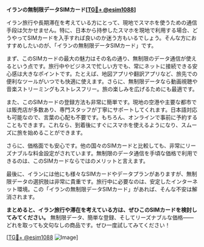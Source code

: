 **イランの無制限データSIMカード[[TG💪+ @esim1088](https://t.me/s/esim1088)]**

イラン旅行や長期滞在を考えている方にとって、現地でスマホを使うための通信手段は欠かせません。特に、日本から持参したスマホを現地で利用する場合、どうやってSIMカードを入手すれば良いのか迷う方もいるでしょう。そんな方におすすめしたいのが、「イランの無制限データSIMカード」です。

まず、このSIMカードの最大の魅力はその名の通り、無制限のデータ通信が使えるという点です。旅行中やビジネスで忙しい方でも、常にネットに接続できる安心感は大きなポイントです。たとえば、地図アプリや翻訳アプリなど、旅先での便利なツールがいつでも快適に使えます。さらに、無制限データなら動画視聴や音楽ストリーミングもストレスフリー。旅の楽しみを広げるためにも最適です。

また、このSIMカードの登録方法も非常に簡単です。現地の空港や主要な都市では販売店が多数あり、専門スタッフが丁寧にサポートしてくれます。日本語対応も可能なので、言葉の心配も不要です。もちろん、オンラインで事前に予約することもできます。これなら、到着後にすぐにスマホを使えるようになり、スムーズに旅を始めることができます。

さらに、価格面でも安心です。他の国々のSIMカードと比較しても、非常にリーズナブルな料金設定がされています。無制限のデータ通信を手頃な価格で利用できるのは、このSIMカードならではのメリットと言えます。

最後に、イランには他にも様々なSIMカードやデータプランがありますが、無制限データの選択肢は非常に貴重です。旅行中に必要なのは、安定したインターネット環境。この「イランの無制限データSIMカード」があれば、そんな不安は解消されます。

**まとめると、イラン旅行や滞在を考えている方は、ぜひこのSIMカードを検討してみてください。** 無制限データ、簡単な登録、そしてリーズナブルな価格——どれを取っても文句なしの商品です。ぜひ一度試してみてください！

[[TG💪+ @esim1088](https://t.me/s/esim1088) ![Image](https://i.postimg.cc/Y0z9fWf4/image.png)]